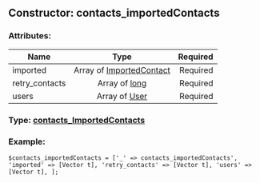 ## Constructor: contacts\_importedContacts  

### Attributes:

| Name     |    Type       | Required |
|----------|:-------------:|---------:|
|imported|Array of [ImportedContact](../types/ImportedContact.md) | Required|
|retry\_contacts|Array of [long](../types/long.md) | Required|
|users|Array of [User](../types/User.md) | Required|


### Type: [contacts\_ImportedContacts](../types/contacts\_ImportedContacts.md)

### Example:


```
$contacts_importedContacts = ['_' => contacts_importedContacts', 'imported' => [Vector t], 'retry_contacts' => [Vector t], 'users' => [Vector t], ];
```